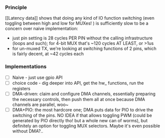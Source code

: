 ### Principle
[[Latency data]] shows that doing any kind of IO function switching (even toggling between high and low for MUXes! ) is sufficiently slow to be a concern over naive implementation:
- just pin setting is 28 cycles PER PIN without the calling infrastructure (loops and such); for 4-bit MUX that's ~120 cycles AT LEAST, or >1us
- for un-muxed TX, we're looking at switching functions of 2 pins, which is fairly decent, at ~42 cycles each

### Implementations
- [ ] Naive - just use gpio API
- [ ] choice code - dig deeper into API, get the hw_ functions, run the registers
- [ ] DMA-driven: claim and configure DMA channels, essentially preparing the necessary controls, then push them all at once because DMA channels are parallel, woo~
- [ ] DMA+PIO: the most hardcore one; DMA puts data for PIO to drive the switching of the pins. NO IDEA if that allows toggling PWM (could be generated by PIO directly tho! but a whole new can of worms), but definitely an option for toggling MUX selectors. Maybe it's even possible without DMA?..